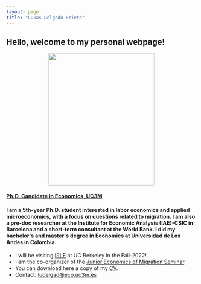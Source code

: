 ```yaml
---
layout: page
title: "Lukas Delgado-Prieto"
---
```

## Hello, welcome to my personal webpage! 

<p align="center"> 
<img src="https://user-images.githubusercontent.com/57502134/186741596-b93baccb-0009-4910-8db5-26d27765dc15.png"  width="280" height="350">  
</p>

#### [Ph.D. Candidate in Economics, UC3M](http://economics.uc3m.es/personal/delgado-prieto/)


#### I am a 5th-year Ph.D. student interested in labor economics and applied microeconomics, with a focus on questions related to migration. I am also a pre-doc researcher at the Institute for Economic Analysis (IAE)-CSIC in Barcelona and a short-term consultant at the World Bank. I did my bachelor's and master's degree in Economics at Universidad de Los Andes in Colombia. 

- I will be visiting [IRLE](https://irle.berkeley.edu/) at UC Berkeley in the Fall-2022!
- I am the co-organizer of the [Junior Economics of Migration Seminar](https://sites.google.com/view/the-economics-of-migration).
- You can download here a copy of my [CV](https://github.com/ludelgad/ludelgad.github.io/files/9427048/Delgado_CV.pdf).
- Contact: [ludelgad@eco.uc3m.es](mailto:ludelgad@eco.uc3m.es)
